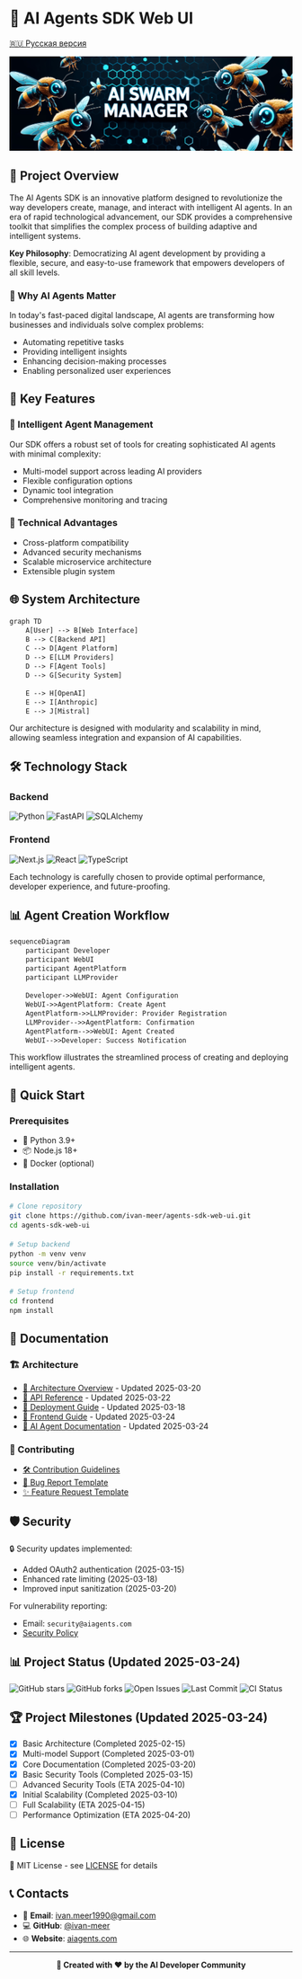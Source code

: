 # 🤖 AI Agents SDK Web UI

[🇷🇺 Русская версия](README_RU.md)

<p align="center">
    <img src="./src/assets/banner.jpg" alt="AI Agents SDK Logo">
</p>

## 🌟 Project Overview

The AI Agents SDK is an innovative platform designed to revolutionize the way developers create, manage, and interact with intelligent AI agents. In an era of rapid technological advancement, our SDK provides a comprehensive toolkit that simplifies the complex process of building adaptive and intelligent systems.

**Key Philosophy**: Democratizing AI agent development by providing a flexible, secure, and easy-to-use framework that empowers developers of all skill levels.

### 🎯 Why AI Agents Matter

In today's fast-paced digital landscape, AI agents are transforming how businesses and individuals solve complex problems:
- Automating repetitive tasks
- Providing intelligent insights
- Enhancing decision-making processes
- Enabling personalized user experiences

## 🚀 Key Features

### 🧠 Intelligent Agent Management
Our SDK offers a robust set of tools for creating sophisticated AI agents with minimal complexity:
- Multi-model support across leading AI providers
- Flexible configuration options
- Dynamic tool integration
- Comprehensive monitoring and tracing

### 🔧 Technical Advantages
- Cross-platform compatibility
- Advanced security mechanisms
- Scalable microservice architecture
- Extensible plugin system

## 🌐 System Architecture

```mermaid
graph TD
    A[User] --> B[Web Interface]
    B --> C[Backend API]
    C --> D[Agent Platform]
    D --> E[LLM Providers]
    D --> F[Agent Tools]
    D --> G[Security System]
    
    E --> H[OpenAI]
    E --> I[Anthropic]
    E --> J[Mistral]
```

Our architecture is designed with modularity and scalability in mind, allowing seamless integration and expansion of AI capabilities.

## 🛠 Technology Stack

### Backend
![Python](https://img.shields.io/badge/Python-3.9+-blue?style=for-the-badge&logo=python)
![FastAPI](https://img.shields.io/badge/FastAPI-0.68.0-green?style=for-the-badge&logo=fastapi)
![SQLAlchemy](https://img.shields.io/badge/SQLAlchemy-1.4+-red?style=for-the-badge)

### Frontend
![Next.js](https://img.shields.io/badge/Next.js-14+-black?style=for-the-badge&logo=next.js)
![React](https://img.shields.io/badge/React-18+-blue?style=for-the-badge&logo=react)
![TypeScript](https://img.shields.io/badge/TypeScript-5+-white?style=for-the-badge&logo=typescript)

Each technology is carefully chosen to provide optimal performance, developer experience, and future-proofing.

## 📊 Agent Creation Workflow

```mermaid
sequenceDiagram
    participant Developer
    participant WebUI
    participant AgentPlatform
    participant LLMProvider

    Developer->>WebUI: Agent Configuration
    WebUI->>AgentPlatform: Create Agent
    AgentPlatform->>LLMProvider: Provider Registration
    LLMProvider-->>AgentPlatform: Confirmation
    AgentPlatform-->>WebUI: Agent Created
    WebUI-->>Developer: Success Notification
```

This workflow illustrates the streamlined process of creating and deploying intelligent agents.

## 🚀 Quick Start

### Prerequisites
- 🐍 Python 3.9+
- 📦 Node.js 18+
- 🐳 Docker (optional)

### Installation

```bash
# Clone repository
git clone https://github.com/ivan-meer/agents-sdk-web-ui.git
cd agents-sdk-web-ui

# Setup backend
python -m venv venv
source venv/bin/activate
pip install -r requirements.txt

# Setup frontend
cd frontend
npm install
```

## 📘 Documentation

### 🏗 Architecture
- [📄 Architecture Overview](/docs/ARCHITECTURE.md) - Updated 2025-03-20
- [🔌 API Reference](/docs/API.md) - Updated 2025-03-22
- [🚢 Deployment Guide](/docs/DEPLOYMENT.md) - Updated 2025-03-18
- [📝 Frontend Guide](/docs/FRONTEND.md) - Updated 2025-03-24
- [🤖 AI Agent Documentation](/docs/DOCUMENTATION_GUIDE.md) - Updated 2025-03-24

### 🤝 Contributing
- [🛠 Contribution Guidelines](/CONTRIBUTING.md)
- [🐛 Bug Report Template](/.github/ISSUE_TEMPLATE/bug_report.md)
- [✨ Feature Request Template](/.github/ISSUE_TEMPLATE/feature_request.md)

## 🛡️ Security

🔒 Security updates implemented:
- Added OAuth2 authentication (2025-03-15)
- Enhanced rate limiting (2025-03-18)
- Improved input sanitization (2025-03-20)

For vulnerability reporting:
- Email: `security@aiagents.com`
- [Security Policy](/SECURITY.md)

## 📊 Project Status (Updated 2025-03-24)

![GitHub stars](https://img.shields.io/github/stars/ivan-meer/agents-sdk-web-ui?style=social)
![GitHub forks](https://img.shields.io/github/forks/ivan-meer/agents-sdk-web-ui?style=social)
![Open Issues](https://img.shields.io/github/issues/ivan-meer/agents-sdk-web-ui)
![Last Commit](https://img.shields.io/github/last-commit/ivan-meer/agents-sdk-web-ui)
![CI Status](https://img.shields.io/github/actions/workflow/status/ivan-meer/agents-sdk-web-ui/ci.yml)

## 🏆 Project Milestones (Updated 2025-03-24)

- [x] Basic Architecture (Completed 2025-02-15)
- [x] Multi-model Support (Completed 2025-03-01)
- [x] Core Documentation (Completed 2025-03-20)
- [x] Basic Security Tools (Completed 2025-03-15)
- [ ] Advanced Security Tools (ETA 2025-04-10)
- [x] Initial Scalability (Completed 2025-03-10)
- [ ] Full Scalability (ETA 2025-04-15)
- [ ] Performance Optimization (ETA 2025-04-20)

## 📜 License

🔑 MIT License - see [LICENSE](/LICENSE) for details

## 📞 Contacts

- 📧 **Email**: ivan.meer1990@gmail.com
- 💻 **GitHub**: [@ivan-meer](https://github.com/ivan-meer)
- 🌐 **Website**: [aiagents.com](https://aiagents.com)

---

<p align="center">
    <strong>🚀 Created with ❤️ by the AI Developer Community</strong>
</p>
